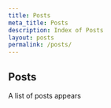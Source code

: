 ```yaml
---
title: Posts
meta_title: Posts
description: Index of Posts
layout: posts
permalink: /posts/
---
```

## Posts

A list of posts appears
